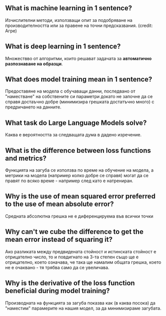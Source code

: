 ## What is machine learning in 1 sentence?
Изчислителни методи, използващи опит за подобряване на производителността или за правене на точни предсказвания. (credit: Агре)
## What is deep learning in 1 sentence?
Множествво от алгоритми, които решават задачата за **автоматично разпознаване на образци**.
## What does model training mean in 1 sentence?
Предоставяне на модела с обучаващи данни, последвано от "наместване" на собствените си параметри докато не започне да се справя достаъчно добре (минимизира грешката достатъчно много) с предричането на данните.
## What task do Large Language Models solve?
Каква е вероятността за следващата дума в дадено изречение.
## What is the difference between loss functions and metrics?
Функцията на загуба се използва по време на обучение на модела, а метрики на модела (например колко добре се справя) могат да се правят по всяко време - например след като е натрениран.
## Why is the use of mean squared error preferred to the use of mean absolute error?
Средната абсолютна грешка не е диференцируема във всички точки
## Why can't we cube the difference to get the mean error instead of squaring it?
Ако разликата между предвидената стойност и истинската стойност е отрицателно число, то и повдигнато на 3-та степен също ще е отрицателно, което означава, че така ще намалим общата грешка, което не е очаквано - тя трябва само да се увеличава. 
## Why is the derivative of the loss function beneficial during model training?
Производната на функцията за загуба показва как (в каква посока) да "наместим" парамерите на нашия модел, за да минимизираме загубата.